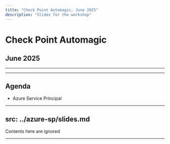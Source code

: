 ```yaml
---
title: "Check Point Automagic, June 2025"
description: "Slides for the workshop"
---
```

# Check Point Automagic
## June 2025

---
---
## Agenda

* Azure Service Principal
---
src: ../azure-sp/slides.md
---

<!-- this page will be loaded from '../azure-sp/slides.md' -->

Contents here are ignored

---